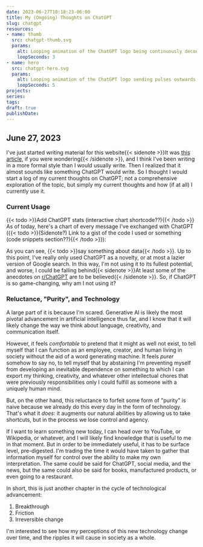 ```yaml
---
date: 2023-06-27T10:18:23-06:00
title: My (Ongoing) Thoughts on ChatGPT
slug: chatgpt
resources:
- name: thumb
  src: chatgpt-thumb.svg
  params:
    alt: Looping animation of the ChatGPT logo being continuously deconstructed and redrawn.
    loopSeconds: 3
- name: hero
  src: chatgpt-hero.svg
  params:
    alt: Looping animation of the ChatGPT logo sending pulses outwards through a network of lines.
    loopSeconds: 5
projects:
series:
tags:
draft: true
publishDate:
---
```


## June 27, 2023

I've just started writing material for this website{{< sidenote >}}It was [this article](/posts/2023-06-27_projects-intro), if you were wondering{{< /sidenote >}}, and I think I've been writing in a more formal style than I would usually write. Then I realized that it almost sounds like something ChatGPT would write. So I thought I would start a log of my current thoughts on ChatGPT; not a comprehensive exploration of the topic, but simply my current thoughts and how (if at all) I currently use it.

### Current Usage

{{< todo >}}Add ChatGPT stats (interactive chart shortcode??){{< /todo >}}
As of today, here's a chart of every message I've exchanged with ChatGPT ({{< todo >}}(Sidenote?) Link to a gist of the code I used or something (code snippets section??){{< /todo >}}):

As you can see, {{< todo >}}say something about data{{< /todo >}}. Up to this point, I've really only used ChatGPT as a novelty, or at most a lazier version of Google search. In this way, I'm not using it to its fullest potential, and worse, I could be falling behind{{< sidenote >}}At least some of the anecdotes on [r/ChatGPT](https://www.reddit.com/r/ChatGPT) are to be believed{{< /sidenote >}}. So, if ChatGPT is so game-changing, why am I not using it?

### Reluctance, "Purity", and Technology

A large part of it is because I'm scared. Generative AI is likely the most pivotal advancement in artificial intelligence thus far, and I know that it will likely change the way we think about language, creativity, and communication itself.

However, it feels *comfortable* to pretend that it might as well not exist, to tell myself that I can function as an employee, creator, and human living in society without the aid of a word generating machine. It feels *purer* somehow to say no, to tell myself that by abstaining I'm preventing myself from developing an inevitable dependence on something to which I can export my thinking, creativity, and whatever other intellectual chores that were previously responsibilities only I could fulfill as someone with a uniquely human mind.

But, on the other hand, this reluctance to forfeit some form of "purity" is naive because we already do this every day in the form of technology. That's what it *does*: it augments our natural abilities by allowing us to take shortcuts, but in the process we lose control and agency.

If I want to learn something new today, I can head over to YouTube, or Wikipedia, or whatever, and I will likely find knowledge that is useful to me in that moment. But in order to be immediately useful, it has to be surface level, pre-digested. I'm trading the time it would have taken to gather that information myself for control over the ability to make my own interpretation. The same could be said for ChatGPT, social media, and the news, but the same could also be said for books, manufactured products, or even going to a restaurant.

In short, this is just another chapter in the cycle of technological advancement:
1. Breakthrough
2. Friction
3. Irreversible change

I'm interested to see how my perceptions of this new technology change over time, and the ripples it will cause in society as a whole.